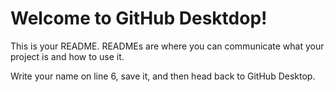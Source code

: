 # Welcome to GitHub Desktdop!

This is your README. READMEs are where you can communicate what your project is and how to use it.

Write your name on line 6, save it, and then head back to GitHub Desktop.
